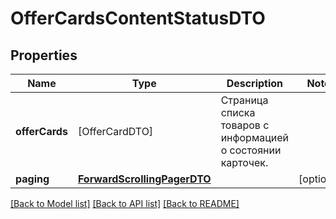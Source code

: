 # OfferCardsContentStatusDTO

## Properties
Name | Type | Description | Notes
------------ | ------------- | ------------- | -------------
**offerCards** | [OfferCardDTO] | Страница списка товаров с информацией о состоянии карточек. | 
**paging** | [**ForwardScrollingPagerDTO**](ForwardScrollingPagerDTO.md) |  | [optional] 

[[Back to Model list]](../README.md#documentation-for-models) [[Back to API list]](../README.md#documentation-for-api-endpoints) [[Back to README]](../README.md)


